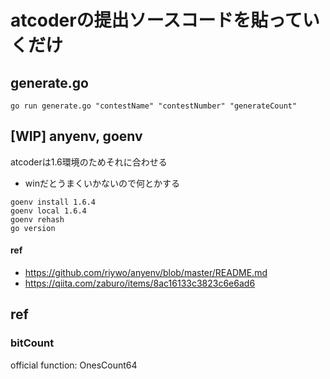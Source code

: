 # atcoderの提出ソースコードを貼っていくだけ

## generate.go
```
go run generate.go "contestName" "contestNumber" "generateCount"
```

## [WIP] anyenv, goenv
atcoderは1.6環境のためそれに合わせる
- winだとうまくいかないので何とかする
```
goenv install 1.6.4
goenv local 1.6.4
goenv rehash
go version
```
#### ref
- https://github.com/riywo/anyenv/blob/master/README.md
- https://qiita.com/zaburo/items/8ac16133c3823c6e6ad6

## ref
### bitCount
official function: OnesCount64
